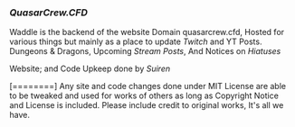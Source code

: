 ### *QuasarCrew.CFD*

Waddle  is the backend of the website Domain quasarcrew.cfd, Hosted for various things but mainly as a place to update *Twitch* and YT Posts. Dungeons & Dragons, Upcoming *Stream Posts*, And Notices on *Hiatuses*

Website; and Code Upkeep done by *Suiren*

[========]
Any site and  code changes done under MIT License are able to be tweaked and used for works of others as long as Copyright Notice and License is included. Please include credit to original works, It's all we have.
